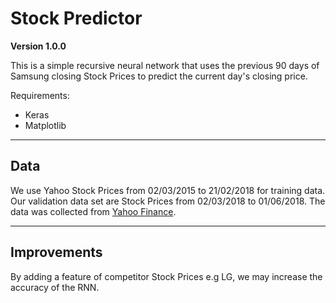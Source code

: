 # Stock Predictor

**Version 1.0.0**

This is a simple recursive neural network that uses the previous 90 days of Samsung closing Stock Prices to predict the current day's closing price.

Requirements:
* Keras
* Matplotlib

---

## Data
We use Yahoo Stock Prices from 02/03/2015 to 21/02/2018 for training data. Our validation data set are Stock Prices from 02/03/2018 to 01/06/2018.
The data was collected from [Yahoo Finance](https://uk.finance.yahoo.com/quote/005930.KS/history?p=005930.KS).

---
## Improvements
By adding a feature of competitor Stock Prices e.g LG, we may increase the accuracy of the RNN.

